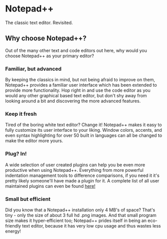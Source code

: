 # Notepad++
The classic text editor. Revisited.

## Why choose Notepad++?
Out of the many other text and code editors out here, why would you choose Notepad++ as your primary editor?

### Familiar, but advanced
By keeping the classics in mind, but not being afraid to improve on them, Notepad++ provides a familiar user interface which has been extended to provide more functionality. Hop right in and use the code editor as you would any other graphical based text editor, but don't shy away from looking around a bit and discovering the more advanced features.
### Keep it fresh
Tired of the boring white text editor? Change it! Notepad++ makes it easy to fully customize its user interface to your liking. Window colors, accents, and even syntax highlighting for over 50 built in languages can all be changed to make the editor more yours.
### Plug? In!
A wide selection of user created plugins can help you be even more productive when using Notepad++. Everything from more powerful indentation management tools to difference comparisons, if you need it it's pretty likely someone'll have made a plugin for it. A complete list of all user maintained plugins can even be found [here!](https://github.com/notepad-plus-plus/nppPluginList/blob/master/doc/plugin_list_x64.md)
### Small but efficient
Did you know that a Notepad++ installation only 4 MB's of space? That's tiny - only the size of about 3 full hd .png images. And that small program size makes it hyper-efficient too; Notepad++ prides itself in being an eco-friendly text editor, because it has very low cpu usage and thus wastes less energy!